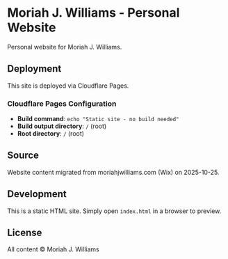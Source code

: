 # Moriah J. Williams - Personal Website

Personal website for Moriah J. Williams.

## Deployment

This site is deployed via Cloudflare Pages.

### Cloudflare Pages Configuration

- **Build command**: `echo "Static site - no build needed"`
- **Build output directory**: `/` (root)
- **Root directory**: `/` (root)

## Source

Website content migrated from moriahjwilliams.com (Wix) on 2025-10-25.

## Development

This is a static HTML site. Simply open `index.html` in a browser to preview.

## License

All content © Moriah J. Williams
